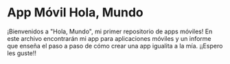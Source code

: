 # App Móvil Hola, Mundo
 ¡Bienvenidos a "Hola, Mundo", mi primer repositorio de apps móviles! En este archivo encontrarán mi app para aplicaciones móviles y un informe que enseña el paso a paso de cómo crear una app igualita a la mía. ¡¡Espero les guste!!
